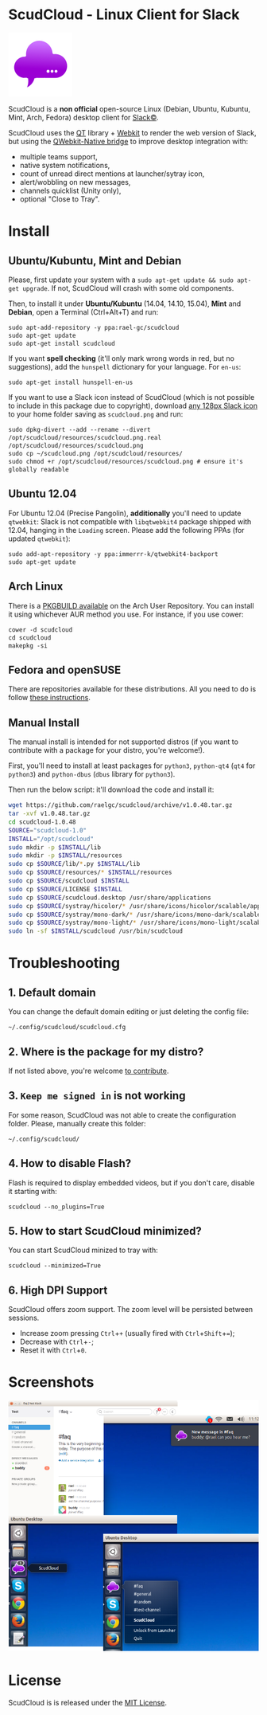 # ScudCloud - Linux Client for Slack

![ScudCloud Logo](/scudcloud-1.0/resources/scudcloud.png?raw=true "Scud clouds are low, ragged and wind-torn cloud fragments, usually not attached to the thunderstorm base. With the 'mother' cloud, the form of them together is like a chat balloon")

ScudCloud is a **non official** open-source Linux (Debian, Ubuntu, Kubuntu, Mint, Arch, Fedora) desktop client for [Slack&copy;](http://slack.com).

ScudCloud uses the [QT](http://qt-project.org) library + [Webkit](http://www.webkit.org/) to render the web version of Slack, but using the [QWebkit-Native bridge](http://qt-project.org/doc/qt-4.8/qtwebkit-bridge.html) to improve desktop integration with:

* multiple teams support,
* native system notifications,
* count of unread direct mentions at launcher/sytray icon,
* alert/wobbling on new messages,
* channels quicklist (Unity only),
* optional "Close to Tray".

# Install

## Ubuntu/Kubuntu, Mint and Debian

Please, first update your system with a `sudo apt-get update && sudo apt-get upgrade`. If not, ScudCloud will crash with some old components.

Then, to install it under **Ubuntu/Kubuntu** (14.04, 14.10, 15.04), **Mint** and **Debian**, open a Terminal (Ctrl+Alt+T) and run:

```term
sudo apt-add-repository -y ppa:rael-gc/scudcloud
sudo apt-get update
sudo apt-get install scudcloud
```

If you want **spell checking** (it'll only mark wrong words in red, but no suggestions), add the `hunspell` dictionary for your language. For `en-us`:

    sudo apt-get install hunspell-en-us

If you want to use a Slack icon instead of ScudCloud (which is not possible to include in this package due to copyright), download [any 128px Slack icon](https://www.google.com.br/search?q=slack+icon&tbm=isch&source=lnt&tbs=isz:ex,iszw:128,iszh:128) to your home folder saving as `scudcloud.png` and run:

```term
sudo dpkg-divert --add --rename --divert /opt/scudcloud/resources/scudcloud.png.real /opt/scudcloud/resources/scudcloud.png
sudo cp ~/scudcloud.png /opt/scudcloud/resources/
sudo chmod +r /opt/scudcloud/resources/scudcloud.png # ensure it's globally readable
```

## Ubuntu 12.04

For Ubuntu 12.04 (Precise Pangolin), **additionally** you'll need to update `qtwebkit`: Slack is not compatible with `libqtwebkit4` package shipped with 12.04, hanging in the `Loading` screen. Please add the following PPAs (for updated `qtwebkit`):

```term
sudo add-apt-repository -y ppa:immerrr-k/qtwebkit4-backport
sudo apt-get update
```

## Arch Linux

There is a [PKGBUILD available][pkgbuild] on the Arch User Repository. You can install it
using whichever AUR method you use. For instance, if you use cower:

```term
cower -d scudcloud
cd scudcloud
makepkg -si
```

[pkgbuild]: https://aur.archlinux.org/packages/scudcloud/

## Fedora and openSUSE

There are repositories available for these distributions. All you need to do is follow [these instructions][build_suse].

[build_suse]: http://software.opensuse.org/download.html?project=home%3Amoonwolf%3Ascudcloud&package=scudcloud

## Manual Install

The manual install is intended for not supported distros (if you want to contribute with a package for your distro, you're welcome!).

First, you'll need to install at least packages for `python3`, `python-qt4` (`qt4` for `python3`) and `python-dbus` (`dbus` library for `python3`).

Then run the below script: it'll download the code and install it:

```bash
wget https://github.com/raelgc/scudcloud/archive/v1.0.48.tar.gz
tar -xvf v1.0.48.tar.gz
cd scudcloud-1.0.48
SOURCE="scudcloud-1.0"
INSTALL="/opt/scudcloud"
sudo mkdir -p $INSTALL/lib
sudo mkdir -p $INSTALL/resources
sudo cp $SOURCE/lib/*.py $INSTALL/lib
sudo cp $SOURCE/resources/* $INSTALL/resources
sudo cp $SOURCE/scudcloud $INSTALL
sudo cp $SOURCE/LICENSE $INSTALL
sudo cp $SOURCE/scudcloud.desktop /usr/share/applications
sudo cp $SOURCE/systray/hicolor/* /usr/share/icons/hicolor/scalable/apps
sudo cp $SOURCE/systray/mono-dark/* /usr/share/icons/mono-dark/scalable/apps
sudo cp $SOURCE/systray/mono-light/* /usr/share/icons/mono-light/scalable/apps
sudo ln -sf $INSTALL/scudcloud /usr/bin/scudcloud
```

# Troubleshooting

## 1. Default domain

You can change the default domain editing or just deleting the config file:

    ~/.config/scudcloud/scudcloud.cfg

## 2. Where is the package for my distro?

If not listed above, you're welcome [to contribute](/CONTRIBUTING.md).

## 3. `Keep me signed in` is not working

For some reason, ScudCloud was not able to create the configuration folder. Please, manually create this folder:

    ~/.config/scudcloud/

## 4. How to disable Flash?

Flash is required to display embedded videos, but if you don't care, disable it starting with:

    scudcloud --no_plugins=True
    
## 5. How to start ScudCloud minimized?

You can start ScudCloud minized to tray with:

    scudcloud --minimized=True

## 6. High DPI Support

ScudCloud offers zoom support. The zoom level will be persisted between sessions.

- Increase zoom pressing `Ctrl`+`+` (usually fired with `Ctrl`+`Shift`+`=`);
- Decrease with `Ctrl`+`-`;
- Reset it with `Ctrl`+`0`.

# Screenshots

![Some screenshots](/screenshot.png?raw=true)

# License

ScudCloud is is released under the [MIT License](/LICENSE).
